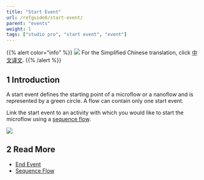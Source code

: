 ```yaml
---
title: "Start Event"
url: /refguide8/start-event/
parent: "events"
weight: 1
tags: ["studio pro", "start event", "event"]
---
```


{{% alert color="info" %}}
<img src="/attachments/china.png" style="display: inline-block; margin: 0" /> For the Simplified Chinese translation, click [中文译文](https://cdn.mendix.tencent-cloud.com/documentation/refguide8/start-event.pdf).
{{% /alert %}}

## 1 Introduction

A start event defines the starting point of a microflow or a nanoflow and is represented by a green circle. A flow can contain only one start event.

Link the start event to an activity with which you would like to start the microflow using a [sequence flow](/refguide8/sequence-flow/).

![](/attachments/refguide8/modeling/application-logic/events/start-event/start-event.png)

## 2 Read More

* [End Event](/refguide8/end-event/)
* [Sequence Flow](/refguide8/sequence-flow/)